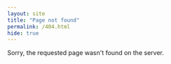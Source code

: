 ```yaml
---
layout: site
title: "Page not found"
permalink: /404.html
hide: true
---
```

Sorry, the requested page wasn't found on the server.
